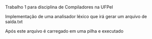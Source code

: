Trabalho 1 para disciplina de Compiladores na UFPel

Implementação de uma analisador léxico que irá gerar um arquivo de saída.txt

Após este arquivo é carregado em uma pilha e executado
